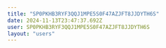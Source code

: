 ```yaml
---
title: "SP0PKHB3RYF3QQJ1MPE5S0F47AZJFT8JJDYTH6S"
date: 2024-11-13T23:47:37.692Z
user: SP0PKHB3RYF3QQJ1MPE5S0F47AZJFT8JJDYTH6S
layout: "users"
---
```

    